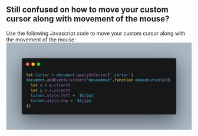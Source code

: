 ## Still confused on how to move your custom cursor along with movement of the mouse? 

Use the following Javascript code to move your custom cursor along with the movement of the mouse:
![Javascript-cheatcode-Day2](https://github.com/Shees-Ali/Cheat-Sheet-resources-for-DFE/blob/main/Day%202/Day%202-Javascript-cheatcode.png?raw=true)
